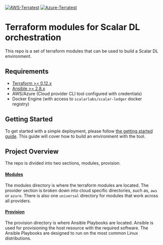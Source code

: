 [![AWS-Terratest](https://github.com/scalar-labs/scalar-terraform/workflows/Integration-test-with-terratest-for-AWS/badge.svg?branch=master)](https://github.com/scalar-labs/scalar-terraform/actions)
[![Azure-Terratest](https://github.com/scalar-labs/scalar-terraform/workflows/Integration-test-with-terratest-for-Azure/badge.svg?branch=master)](https://github.com/scalar-labs/scalar-terraform/actions)

# Terraform modules for Scalar DL orchestration
This repo is a set of terraform modules that can be used to build a Scalar DL environment.

## Requirements

* [Terraform >= 0.12.x](https://www.terraform.io/downloads.html)
* [Ansible >= 2.8.x](https://docs.ansible.com/ansible/latest/installation_guide/intro_installation.html)
* AWS/Azure (Cloud provider CLI tool configured with credentials)
* Docker Engine (with access to `scalarlabs/scalar-ledger` docker registry)

## Getting Started

To get started with a simple deployment, please follow [the getting started guide](docs/GettingStarted.md). This guide will cover how to build an environment with the tool.

## Project Overview
The repo is divided into two sections, modules, provision.

#### [Modules](modules)
The modules directory is where the terraform modules are located. The provider section is broken down into cloud specific directories, such as, `aws` or `azure`. There is also one `universal` directory for modules that work across all providers.

#### [Provision](provision)
The provision directory is where Ansible Playbooks are located. Ansible is used for provisioning the host resource with the required software. The Ansible Playbooks are designed to run on the most common Linux distributions.

